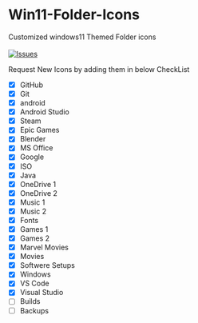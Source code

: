 # Win11-Folder-Icons
 Customized windows11 Themed Folder icons 
 <br><br>
 [![Issues](https://img.shields.io/github/issues/jayraj2610/Win11-Folder-Icons)](#issues)

Request New Icons by adding them in below CheckList

- [x] GitHub
- [x] Git
- [x] android
- [x] Android Studio
- [x] Steam
- [x] Epic Games
- [x] Blender
- [x] MS Office
- [x] Google
- [x] ISO 
- [x] Java
- [x] OneDrive 1
- [x] OneDrive 2
- [x] Music 1
- [x] Music 2
- [x] Fonts
- [x] Games 1
- [x] Games 2
- [x] Marvel Movies
- [x] Movies
- [x] Softwere Setups
- [x] Windows
- [x] VS Code
- [x] Visual Studio
- [ ] Builds
- [ ] Backups
<!--  <br/> -->
